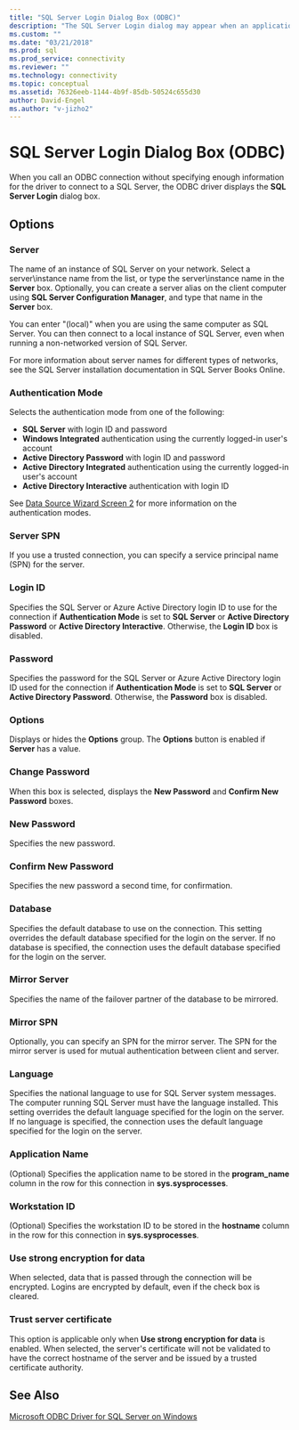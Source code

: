 ```yaml
---
title: "SQL Server Login Dialog Box (ODBC)"
description: "The SQL Server Login dialog may appear when an application makes an ODBC connection without specifying enough information to connect to the database."
ms.custom: ""
ms.date: "03/21/2018"
ms.prod: sql
ms.prod_service: connectivity
ms.reviewer: ""
ms.technology: connectivity
ms.topic: conceptual
ms.assetid: 76326eeb-1144-4b9f-85db-50524c655d30
author: David-Engel
ms.author: "v-jizho2"
---
```

# SQL Server Login Dialog Box (ODBC)

When you call an ODBC connection without specifying enough information for the driver to connect to a SQL Server, the ODBC driver displays the **SQL Server Login** dialog box.

## Options

### Server

The name of an instance of SQL Server on your network. Select a server\instance name from the list, or type the server\instance name in the **Server** box. Optionally, you can create a server alias on the client computer using **SQL Server Configuration Manager**, and type that name in the **Server** box.

You can enter "(local)" when you are using the same computer as SQL Server. You can then connect to a local instance of SQL Server, even when running a non-networked version of SQL Server.

For more information about server names for different types of networks, see the SQL Server installation documentation in SQL Server Books Online.

### Authentication Mode

Selects the authentication mode from one of the following:
- **SQL Server** with login ID and password
- **Windows Integrated** authentication using the currently logged-in user's account
- **Active Directory Password** with login ID and password
- **Active Directory Integrated** authentication using the currently logged-in user's account
- **Active Directory Interactive** authentication with login ID

See [Data Source Wizard Screen 2](../../../connect/odbc/windows/dsn-wizard-2.md) for more information on the authentication modes.

### Server SPN

If you use a trusted connection, you can specify a service principal name (SPN) for the server.

### Login ID

Specifies the SQL Server or Azure Active Directory login ID to use for the connection if **Authentication Mode** is set to **SQL Server** or **Active Directory Password** or **Active Directory Interactive**. Otherwise, the **Login ID** box is disabled.

### Password

Specifies the password for the SQL Server or Azure Active Directory login ID used for the connection if **Authentication Mode** is set to **SQL Server** or **Active Directory Password**. Otherwise, the **Password** box is disabled.

### Options

Displays or hides the **Options** group. The **Options** button is enabled if **Server** has a value.

### Change Password

When this box is selected, displays the **New Password** and **Confirm New Password** boxes.

### New Password

Specifies the new password.

### Confirm New Password

Specifies the new password a second time, for confirmation.

### Database

Specifies the default database to use on the connection. This setting overrides the default database specified for the login on the server. If no database is specified, the connection uses the default database specified for the login on the server.

### Mirror Server

Specifies the name of the failover partner of the database to be mirrored.

### Mirror SPN

Optionally, you can specify an SPN for the mirror server. The SPN for the mirror server is used for mutual authentication between client and server.

### Language

Specifies the national language to use for SQL Server system messages. The computer running SQL Server must have the language installed. This setting overrides the default language specified for the login on the server. If no language is specified, the connection uses the default language specified for the login on the server.

### Application Name

(Optional) Specifies the application name to be stored in the **program_name** column in the row for this connection in **sys.sysprocesses**.

### Workstation ID

(Optional) Specifies the workstation ID to be stored in the **hostname** column in the row for this connection in **sys.sysprocesses**.

### Use strong encryption for data

When selected, data that is passed through the connection will be encrypted. Logins are encrypted by default, even if the check box is cleared.

### Trust server certificate

This option is applicable only when **Use strong encryption for data** is enabled. When selected, the server's certificate will not be validated to have the correct hostname of the server and be issued by a trusted certificate authority.

## See Also

[Microsoft ODBC Driver for SQL Server on Windows](../../../connect/odbc/windows/microsoft-odbc-driver-for-sql-server-on-windows.md)
